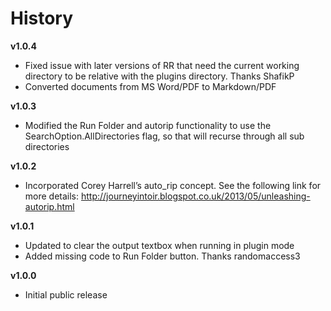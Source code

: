 History
=======

**v1.0.4**

- Fixed issue with later versions of RR that need the current working directory to be relative with the plugins directory. Thanks ShafikP
- Converted documents from MS Word/PDF to Markdown/PDF

**v1.0.3**

- Modified the Run Folder and autorip functionality to use the SearchOption.AllDirectories flag, so that will recurse through all sub directories

**v1.0.2**

- Incorporated Corey Harrell’s auto_rip concept. See the following link for more details: http://journeyintoir.blogspot.co.uk/2013/05/unleashing-autorip.html

**v1.0.1**

- Updated to clear the output textbox when running in plugin mode
- Added missing code to Run Folder button. Thanks randomaccess3
 
**v1.0.0**

- Initial public release

